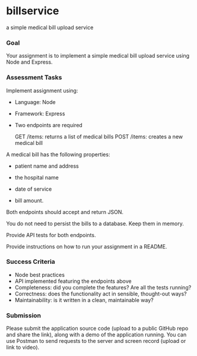 # billservice
a simple medical bill upload service

### Goal
Your assignment is to implement a simple medical bill upload service using Node and Express.

### Assessment Tasks

Implement assignment using:
- Language: Node
- Framework: Express
- Two endpoints are required

    GET /items: returns a list of medical bills
    POST /items: creates a new medical bill

A medical bill has the following properties:

 - patient name and address

 - the hospital name

 - date of service

 - bill amount.

Both endpoints should accept and return JSON.

You do not need to persist the bills to a database. Keep them in memory.

Provide API tests for both endpoints.

Provide instructions on how to run your assignment in a README.



### Success Criteria

- Node best practices
- API implemented featuring the endpoints above
- Completeness: did you complete the features? Are all the tests running?
- Correctness: does the functionality act in sensible, thought-out ways?
- Maintainability: is it written in a clean, maintainable way?

### Submission

Please submit the application source code (upload to a public GitHub repo and share the link), along with a demo of the application running. You can use Postman to send requests to the server and screen record (upload or link to video).